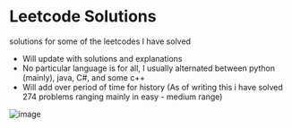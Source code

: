# Leetcode Solutions
solutions for some of the leetcodes I have solved

* Will update with solutions and explanations
* No particular language is for all, I usually alternated between python (mainly), java, C#, and some c++
* Will add over period of time for history (As of writing this i have solved 274 problems ranging mainly in easy - medium range)

![image](https://github.com/EthanNgit/leetcodeSolutions/assets/105979510/cf2496bb-558b-4802-b194-484079135460)
